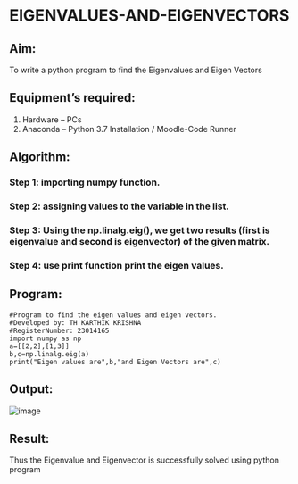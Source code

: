 # EIGENVALUES-AND-EIGENVECTORS
## Aim:
To write a python program to find the Eigenvalues and Eigen Vectors
## Equipment’s required:
1. 	Hardware – PCs
2. 	Anaconda – Python 3.7 Installation / Moodle-Code Runner
## Algorithm:
### Step 1: importing numpy function.
### Step 2: assigning values to the variable in the list.
### Step 3: Using the np.linalg.eig(),  we get two results (first is eigenvalue and second is eigenvector) of the given matrix.
### Step 4: use print function print the eigen values.

## Program:
~~~
#Program to find the eigen values and eigen vectors.
#Developed by: TH KARTHIK KRISHNA
#RegisterNumber: 23014165
import numpy as np
a=[[2,2],[1,3]]
b,c=np.linalg.eig(a)
print("Eigen values are",b,"and Eigen Vectors are",c)
~~~

## Output:

![image](https://github.com/karthikkrishna16/EIGENVALUES-AND-EIGENVECTORS/assets/148514663/336fea6f-da78-4697-8305-81f3e6b22db3)

## Result:
Thus the Eigenvalue and Eigenvector is successfully solved using python program
